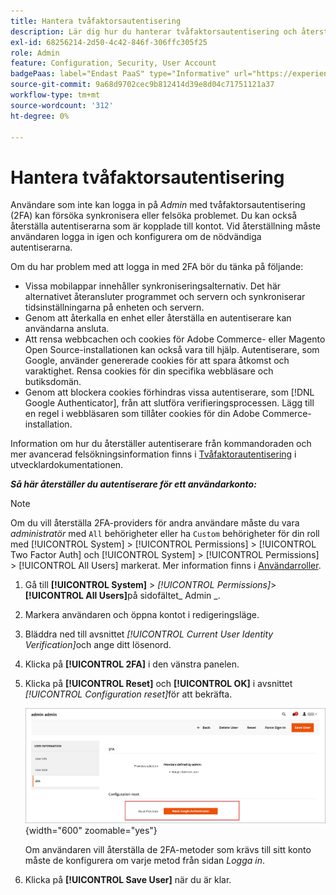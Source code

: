 ```yaml
---
title: Hantera tvåfaktorsautentisering
description: Lär dig hur du hanterar tvåfaktorsautentisering och återställer autentiserarna för administratörsanvändare.
exl-id: 68256214-2d50-4c42-846f-306ffc305f25
role: Admin
feature: Configuration, Security, User Account
badgePaas: label="Endast PaaS" type="Informative" url="https://experienceleague.adobe.com/en/docs/commerce/user-guides/product-solutions" tooltip="Gäller endast Adobe Commerce i molnprojekt (Adobe-hanterad PaaS-infrastruktur) och lokala projekt."
source-git-commit: 9a68d9702cec9b812414d39e8d04c71751121a37
workflow-type: tm+mt
source-wordcount: '312'
ht-degree: 0%

---
```


# Hantera tvåfaktorsautentisering

Användare som inte kan logga in på _Admin_ med tvåfaktorsautentisering (2FA) kan försöka synkronisera eller felsöka problemet. Du kan också återställa autentiserarna som är kopplade till kontot. Vid återställning måste användaren logga in igen och konfigurera om de nödvändiga autentiserarna.

Om du har problem med att logga in med 2FA bör du tänka på följande:

- Vissa mobilappar innehåller synkroniseringsalternativ. Det här alternativet återansluter programmet och servern och synkroniserar tidsinställningarna på enheten och servern.
- Genom att återkalla en enhet eller återställa en autentiserare kan användarna ansluta.
- Att rensa webbcachen och cookies för Adobe Commerce- eller Magento Open Source-installationen kan också vara till hjälp. Autentiserare, som Google, använder genererade cookies för att spara åtkomst och varaktighet. Rensa cookies för din specifika webbläsare och butiksdomän.
- Genom att blockera cookies förhindras vissa autentiserare, som [!DNL Google Authenticator], från att slutföra verifieringsprocessen. Lägg till en regel i webbläsaren som tillåter cookies för din Adobe Commerce-installation.

Information om hur du återställer autentiserare från kommandoraden och mer avancerad felsökningsinformation finns i [Tvåfaktorautentisering](https://developer.adobe.com/commerce/testing/functional-testing-framework/two-factor-authentication/) i utvecklardokumentationen.

**_Så här återställer du autentiserare för ett användarkonto:_**

>[!NOTE]
>
>Om du vill återställa 2FA-providers för andra användare måste du vara _administratör_ med `All` behörigheter eller ha `Custom` behörigheter för din roll med [!UICONTROL System] > [!UICONTROL Permissions] > [!UICONTROL Two Factor Auth] och [!UICONTROL System] > [!UICONTROL Permissions] > [!UICONTROL All Users] markerat. Mer information finns i [Användarroller](permissions-user-roles.md).

1. Gå till **[!UICONTROL System]** > _[!UICONTROL Permissions]_>**[!UICONTROL All Users]**&#x200B;på sidofältet_ Admin _.

1. Markera användaren och öppna kontot i redigeringsläge.

1. Bläddra ned till avsnittet _[!UICONTROL Current User Identity Verification]_&#x200B;och ange ditt lösenord.

1. Klicka på **[!UICONTROL 2FA]** i den vänstra panelen.

1. Klicka på **[!UICONTROL Reset]** och **[!UICONTROL OK]** i avsnittet _[!UICONTROL Configuration reset]_&#x200B;för att bekräfta.

   ![Användarkonto - aktivera 2FA](./assets/admin-2fa-config-reset-providers.png){width="600" zoomable="yes"}

   Om användaren vill återställa de 2FA-metoder som krävs till sitt konto måste de konfigurera om varje metod från sidan _Logga in_.

1. Klicka på **[!UICONTROL Save User]** när du är klar.
